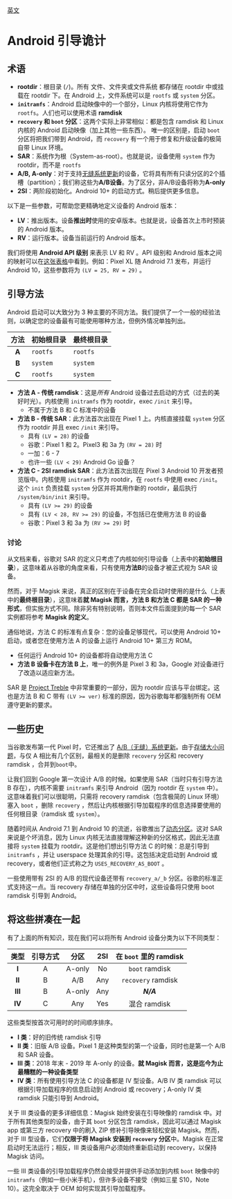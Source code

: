 [英文](e安卓引导.md)

# Android 引导诡计

## 术语

- **rootdir**：根目录 (`/`)。所有 文件、文件夹或文件系统 都存储在 rootdir 中或挂载在 rootdir 下。在 Android 上，文件系统可以是 `rootfs` 或 `system` 分区。
- **`initramfs`**：Android 启动映像中的一个部分，Linux 内核将使用它作为`rootfs`。人们也可以使用术语 **ramdisk**
- **`recovery` 和 `boot` 分区**：这两个实际上非常相似：都是包含 ramdisk 和 Linux 内核的 Android 启动映像（加上其他一些东西）。
唯一的区别是，启动 `boot` 分区将把我们带到 Android，而 `recovery` 有一个用于修复和升级设备的极简自带 Linux 环境。
- **SAR**：系统作为根（System-as-root）。也就是说，设备使用 `system` 作为 rootdir，而不是 `rootfs`
- **A/B, A-only**：对于支持[无缝系统更新](https://source.android.google.cn/docs/core/ota/ab)的设备，它将具有所有只读分区的2个插槽（partition）；我们称这些为**A/B设备**。为了区分，非A/B设备将称为**A-only**
- **2SI**：两阶段初始化。Android 10+ 的启动方式。稍后提供更多信息。

以下是一些参数，可帮助您更精确地定义设备的 Android 版本：

- **LV**：推出版本。设备**推出时**使用的安卓版本。也就是说，设备首次上市时预装的 Android 版本。
- **RV**：运行版本。设备当前运行的 Android 版本。

我们将使用 **Android API 级别** 来表示 LV 和 RV 。API 级别和 Android 版本之间的映射可以在[这张表格](https://source.android.google.cn/setup/start/build-numbers#platform-code-names-versions-api-levels-and-ndk-releases)中看到。例如：Pixel XL 随 Android 7.1 发布，并运行 Android 10，这些参数将为 `(LV = 25, RV = 29)` 。

## 引导方法

Android 启动可以大致分为 3 种主要的不同方法。我们提供了一个一般的经验法则，以确定您的设备最有可能使用哪种方法，但例外情况单独列出。

| 方法  | 初始根目录 | 最终根目录 |
| :---: | ---------- | ---------- |
| **A** | `rootfs`   | `rootfs`   |
| **B** | `system`   | `system`   |
| **C** | `rootfs`   | `system`   |

- **方法 A - 传统 ramdisk**：这是*所有* Android 设备过去启动的方式（过去的美好时光）。内核使用 `initramfs` 作为 rootdir，exec `/init` 来引导。
  - 不属于方法 B 和 C 标准中的设备
- **方法 B - 传统 SAR**：此方法首次出现在 Pixel 1 上。内核直接挂载 `system` 分区作为 rootdir 并且 exec `/init` 来引导。
  - 具有 `(LV = 28)` 的设备
  - 谷歌：Pixel 1 和 2。Pixel3 和 3a 为 `(RV = 28)` 时
  - 一加：6 - 7
  - 也许一些 `(LV < 29)` Android Go 设备？
- **方法 C - 2SI ramdisk SAR**：此方法首次出现在 Pixel 3 Android 10 开发者预览版中。内核使用 `initramfs` 作为 rootdir，在 `rootfs` 中使用 exec `/init`。这个 `init` 负责挂载 `system` 分区并将其用作新的 rootdir，最后执行 `/system/bin/init` 来引导。
  - 具有 `(LV >= 29)` 的设备
  - 具有 `(LV < 28, RV >= 29)` 的设备，不包括已在使用方法 B 的设备
  - 谷歌：Pixel 3 和 3a 为 `(RV >= 29)` 时

### 讨论

从文档来看，谷歌对 SAR 的定义只考虑了内核如何引导设备（上表中的**初始根目录**），这意味着从谷歌的角度来看，只有使用**方法B**的设备才被正式视为 SAR 设备。

然而，对于 Magisk 来说，真正的区别在于设备在完全启动时使用的是什么（上表中的**最终根目录**），这意味着**就 Magisk 而言，方法 B 和方法 C 都是 SAR 的一种形式**，但实施方式不同。除非另有特别说明，否则本文件后面提到的每一个 SAR 实例都将参考 **Magisk 的定义**。

通俗地说，方法 C 的标准有点复杂：您的设备足够现代，可以使用 Android 10+ 启动，或者您在使用方法 A 的设备上运行 Android 10+ 第三方 ROM。

- 任何运行 Android 10+ 的设备都将自动使用方法 C
- **方法 B 设备卡在方法 B 上**，唯一的例外是 Pixel 3 和 3a，Google 对设备进行了改造以适应新方法。

SAR 是 [Project Treble](https://source.android.google.cn/devices/architecture#hidl) 中非常重要的一部分，因为 rootdir 应该与平台绑定。这也是方法 B 和 C 带有 `(LV >= ver)` 标准的原因，因为谷歌每年都强制所有 OEM 遵守更新的要求。

## 一些历史

当谷歌发布第一代 Pixel 时，它还推出了 [A/B（无缝）系统更新](https://source.android.google.cn/devices/tech/ota/ab)。由于[存储大小问题](https://source.android.google.cn/devices/tech/ota/ab/ab_faqs)，与仅 A 相比有几个区别，最相关的是删除 `recovery` 分区和 recovery ramdisk ，合并到`boot`中。

让我们回到 Google 第一次设计 A/B 的时候。如果使用 SAR（当时只有引导方法 B 存在），内核不需要 `initramfs` 来引导 Android（因为 rootdir 在 `system` 中）。这意味着我们可以很聪明，只需将 recovery ramdisk（包含极简的 Linux 环境）塞入 `boot` ，删除 `recovery` ，然后让内核根据引导加载程序的信息选择要使用的任何根目录（ramdisk 或 `system`）。

随着时间从 Android 7.1 到 Android 10 的流逝，谷歌推出了[动态分区](https://source.android.google.cn/devices/tech/ota/dynamic_partitions/implement)。这对 SAR 来说是个坏消息，因为 Linux 内核无法直接理解这种新的分区格式，因此无法直接将 `system` 挂载为 rootdir。这是他们想出引导方法 C 的时候：总是引导到 `initramfs` ，并让 userspace 处理其余的引导。这包括决定启动到 Android 或 recovery，或者他们正式称之为 `USES_RECOVERY_AS_BOOT` 。

一些使用带有 2SI 的 A/B 的现代设备还带有 `recovery_a/_b` 分区。谷歌的标准正式支持这一点。当 recovery 存储在单独的分区中时，这些设备将只使用 boot ramdisk 引导到 Android。

## 将这些拼凑在一起

有了上面的所有知识，现在我们可以将所有 Android 设备分类为以下不同类型：

|  类型   | 引导方式 |  分区  |  2SI  | 在 `boot` 里的 ramdisk |
| :-----: | :------: | :----: | :---: | :--------------------: |
|  **I**  |    A     | A-only |  No   |     `boot` ramdisk     |
| **II**  |    B     |  A/B   |  Any  |   `recovery` ramdisk   |
| **III** |    B     | A-only |  Any  |       ***N/A***        |
| **IV**  |    C     |  Any   |  Yes  |      混合 ramdisk      |

这些类型按首次可用时的时间顺序排序。

- **I 类**：好的旧传统 ramdisk 引导
- **II 类**：旧版 A/B 设备。Pixel 1 是这种类型的第一个设备，同时也是第一个 A/B 和 SAR 设备。
- **III 类**：2018 年末 - 2019 年 A-only 的设备。**就 Magisk 而言，这是迄今为止最糟糕的一种设备类型**
- **IV 类**：所有使用引导方法 C 的设备都是 IV 型设备。A/B IV 类 ramdisk 可以根据引导加载程序的信息启动到 Android 或 recovery；A-only IV 类 ramdisk 只能引导到 Android。

关于 III 类设备的更多详细信息：Magisk 始终安装在引导映像的 ramdisk 中。对于所有其他类型的设备，由于其 `boot` 分区包含 ramdisk，因此可以通过 Magisk app 或第三方 recovery 中的刷入 ZIP 修补引导映像来轻松安装 Magisk。然而，对于 III 型设备，它们**仅限于将 Magisk 安装到 `recovery` 分区**中。Magisk 在正常启动时无法运行；相反，III 类设备用户必须始终重新启动到 recovery，以保持 Magisk 访问。

一些 III 类设备的引导加载程序仍然会接受并提供手动添加到内核 `boot` 映像中的 `initramfs`（例如一些小米手机），但许多设备不接受（例如三星 S10，Note 10）。这完全取决于 OEM 如何实现其引导加载程序。
